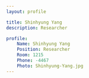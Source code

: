 ```yaml
---
layout: profile

title: Shinhyung Yang
description: Researcher

profile:
    Name: Shinhyung Yang
    Position: Researcher
    Room: 1215
    Phone: -4467
    Photo: Shinhyung-Yang.jpg
---
```

